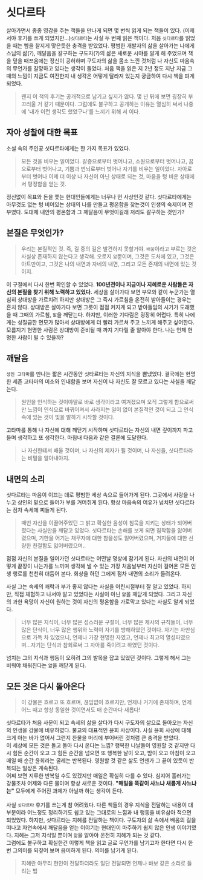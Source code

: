 # 싯다르타

살아가면서 종종 영감을 주는 책들을 만나게 되면 몇 번씩 읽게 되는 책들이 있다. (이제서야 후기를 쓰게 되었지만...)`싯다르타`는 사실 두 번째 읽은 책이다. 처음 `싯다르타`를 읽었을 때는 뺨을 찰지게 맞은듯한 충격을 받았었다. 평범한 개발자의 삶을 살아가는 나에게 스님의 삶(?), 깨달음을 갈구하는 구도자(?)의 삶은 새로운 시야를 알게 해 주었으며 책을 덮을 때쯔음에는 정신이 공허하며 구도자의 삶을 몸소 느낀 것처럼 나 자신도 마음속의 무언가를 갈망하고 있다는 생각이 들었다. 처음 책을 읽은 지 2년 정도 지난 지금 그때의 느낌이 지금도 여전한지 내 생각은 어떻게 달라져 있는지 궁금하여 다시 책을 펴게 되었다.
>왠지 이 책의 후기는 공개적으로 남기고 싶지가 않다. 몇 년 뒤에 보면 굉장히 부끄러울 거 같기 때문이다. 그럼에도 불구하고 공개하는 이유는 열심히 써서 나중에 '내가 이런 생각도 했었구나'를 느끼기 위해 서 이다. 

## 자아 성찰에 대한 목표
소설 속의 주인공 싯다르타에게는 한 가지 목표가 있었다.
> 모든 것을 비우는 일이었다. 갈증으로부터 벗어나고, 소원으로부터 벗어나고, 꿈으로부터 벗어나고, 기쁨과 번뇌로부터 벗어나 자기를 비우는 일이었다. 자아로부터 벗어나 이제 더 이상 나 자신이 아닌 상태로 되는 것, 마음을 텅 비운 상태에서 평정함을 얻는 것.

정신없이 목표와 돈을 쫓는 현대인들에게는 너무나 먼 사상인것 같다. 싯다르타에게는 아무것도 없는 텅 비어있는 상태의 나를 만들고 평온함을 찾는것이 인생의 숙제이며 전부였다. 도대체 내안의 평온함과 그 깨달음이 무엇이길래 저리도 갈구하는 것인가? 

## 본질은 무엇인가?
>우리는 본질적인 것. 즉, 길 중의 길은 발견하지 못할거야. `배움`이라고 부르는 것은 사실상 존재하지 않는다고 생각해. 오로지 `앎`뿐이며, 그것은 도처에 있고, 그것은 아트만이고, 그것은 나의 내면과 자네의 내면, 그리고 모든 존재의 내면에 있는 것이지.

이 구절에서 다시 한번 확인할 수 있었다. **100년전이나 지금이나 지혜로운 사람들은 자신의 본질을 찾기 위해 노력하고 있었다.** 세상을 살아가다 보면 부모와 같이 누군가는 열심히 상대방을 가르치려 하지만 상대방은 그 즉시 가르침을 온전히 받아들이는 경우는 흔치 않다. 상대방은 살아가다 보면 그릇이 점점 커지게 되고 받아들임의 시기가 도래했을 때 그때의 가르침, `앎`을 깨닫는다. 하지만, 이러한 기다림은 굉장히 어렵다. 특히 나에게는 성질급한 면모가 많아서 상대방에게 더 빨리 가르쳐 주고 느끼게 해주고 싶어한다. 모름지기 현명한 사람은 상대방이 준비될 때 까지 기다릴 줄 알아야 한다. 나는 언제 현명한 사람이 될 수 있을까?

## 깨달음
`성인 고타마`를 만나는 짧은 시간동안 싯타르타는 자신의 지식을 뽐냈었다. 결국에는 현명한 세존 고타마의 미소와 인내함을 보며 자신이 나 자신도 잘 모르고 있다는 사실을 깨닫는다.
> 원인을 인식하는 것이야말로 바로 생각이라고 여겨졌으며 오직 그렇게 함으로써만 느낌이 인식으로 바뀌어져서 사라지는 일이 없이 본질적인 것이 되고 그 인식 속에 있는 것이 빛을 발하기 시작할 것이다.  

고타마를 통해 나 자신에 대해 깨닫기 시작하며 싯다르타는 자신의 내면 깊이까지 파고들며 생각하고 또 생각한다. 마침내 다음과 같은 결론에 도달한다.
>나 자신한테서 배울 것이며, 나 자신의 제자가 될 것이며, 나 자신을, 싯다르타라는 비밀을 알아내야지.

## 내면의 소리
싯다르타는 마음이 이끄는 데로 평범한 세상 속으로 들어가게 된다. 그곳에서 사랑을 나누고 상인의 밑으로 들어가 부를 거머쥐게 된다. 항상 마음속의 여유가 넘치던 싯다르타는 점차 속세에 찌들게 된다.
>매번 자신을 이끌어주었던 그 밝고 확실한 음성이 침묵을 지키는 상태가 되어버렸다는 사실만을 깨닫고 있었다.
>싯다르타는 손해를 보게 되면 침착함을 잃어버렸으며, 기한을 어기는 채무자에 대한 참을성도 잃어버렸으며, 거지들에 대한 선량한 친절함도 잃어버렸으며..

점점 자신의 본질을 일어가던 싯다르타는 어떤날 명상에 잠기게 된다. 자신의 내면이 어떻게 끝장이 나는가를 느끼며 생각해 낼 수 있는 가장 처음날부터 자신이 걸어온 모든 인생 행로를 천천히 더듬어 본다. 회상을 하던 그에게 점차 내면의 소리가 들려온다.

사실 그는 속세의 쾌락과 부가 좋지 않다는 사실을 어린시절부터 잘 알고 있었다. 하지만, 직접 체험하고 나서야 알고 있었다는 사실이 아닌 `앎`을 깨닫게 되었다. 그리고 자신의 과한 욕망이 자신이 원하는 것이 자신의 평온함을 가로막고 있다는 사실도 알게 되었다.
>너무 많은 지식이, 너무 많은 성스러운 구절이, 너무 많은 제사의 규칙들이, 너무 많은 단식이, 너무 많은 행위와 노력이 자기를 방해하였던 것이다. 자기는 자만심으로 가득 차 있었으니, 언제나 가장 현명한 자였고, 언제나 최고의 열성파였으며...자기는 단식과 참회로써 그 자아를 죽이려고 하였던 것이다.

넘치는 그의 지식과 행동이 오히려 그의 발목을 잡고 있었던 것이다. 그렇게 해서 그는 비워야 채워진다는 `앎`을 깨닫게 된다.

## 모든 것은 다시 돌아온다
>이 강물은 흐르고 또 흐르며, 끊임없이 흐르지만, 언제나 거기에 존재하며, 언제 어느 때고 항상 동일한 것이면서도 매 순간마다 새롭다!

싯다르타가 처음 사문이 되고 속세의 삶을 살다가 다시 구도자의 삶으로 돌아오는 자신의 인생을 강물에 비유하였다. 불교의 대표적인 윤회 사상이다. 사실 윤회 사상에 대해 크게 아는 바가 없어서 그런지 찬물을 머리에 부어버린 것처럼 큰 충격을 받았다.<br>
이 세상에 모든 것은 돌고 돌아 다시 온다는 느낌? 행복한 나날들이 영원할 것 같지만 다시 힘든 순간이 오고 그 힘든 순간을 넘으면 또 행복한 날이 오고, 밤이 오고 아침이 오고 매일 매 순간 윤회라는 굴레는 반복된다. 영원할 것 같은 삶도 언젠가 그 끝이 있듯이 반복되는 일상은 계속된다.<br>
어찌 보면 지루한 반복일 수도 있겠지만 매일은 확실히 다를 수 있다. 심지어 흘러가는 강물조차 어제와 다른 물이며 항상 새로운 것이다. **"매일을 똑같이 사느냐 새롭게 사느냐는"** 모두에게 주어진 과제가 아닐까 하는 생각이 든다.
<br><br>
사실 `싯다르타` 후기를 쓰는게 참 어려웠다. 다른 책들의 경우 지식을 전달하는 내용이 대부분이라 어느정도 정리하기도 쉽고 있는 그대로의 느낌과 내 행동을 비유삼아 적으면 되었었다. 하지만, 싯다르타는 지혜를 전달하는 책이다. 구도자의 삶 속에서 배움의 길을 떠나고 자연속에서 깨달음을 얻는 이야기는 현대인이 마주하기 쉽지 않은 인생 이야기였다. 지혜는 그저 지식일 뿐이며 `앎`을 알아야 온전히 지혜가 되는 것 같다.<br>
그럼에도 불구하고 확실한건 이렇게 책을 읽고 글로 무언가를 남기고자 한다면 다시 한번 그의미를 되짚어 보며 음미하게 된다. 의미를 남기게 된다.

>지혜란 아무리 현인이 전달하더라도 일단 전달되면 언제나 바보 같은 소리로 들리는 법